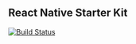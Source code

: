 ## React Native Starter Kit
[![Build Status](https://travis-ci.org/hanpanpan200/react-native-starter.svg?branch=master)](https://travis-ci.org/hanpanpan200/react-native-starter)
